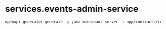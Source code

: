 # services.events-admin-service

```bash
openapi-generator generate -g java-micronaut-server -i app/contracts/root.yaml -o ./app -p controllerPackage=com.ebsolutions.eventsadminservice.controller -p build=maven -p test=spock
```
